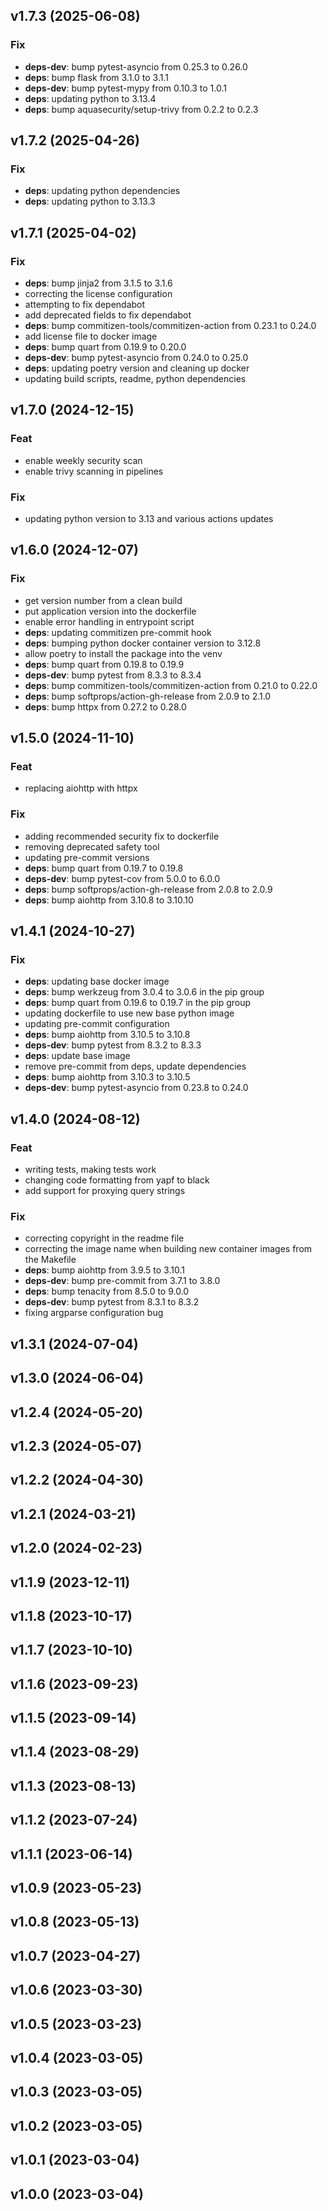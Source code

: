 ## v1.7.3 (2025-06-08)

### Fix

- **deps-dev**: bump pytest-asyncio from 0.25.3 to 0.26.0
- **deps**: bump flask from 3.1.0 to 3.1.1
- **deps-dev**: bump pytest-mypy from 0.10.3 to 1.0.1
- **deps**: updating python to 3.13.4
- **deps**: bump aquasecurity/setup-trivy from 0.2.2 to 0.2.3

## v1.7.2 (2025-04-26)

### Fix

- **deps**: updating python dependencies
- **deps**: updating python to 3.13.3

## v1.7.1 (2025-04-02)

### Fix

- **deps**: bump jinja2 from 3.1.5 to 3.1.6
- correcting the license configuration
- attempting to fix dependabot
- add deprecated fields to fix dependabot
- **deps**: bump commitizen-tools/commitizen-action from 0.23.1 to 0.24.0
- add license file to docker image
- **deps**: bump quart from 0.19.9 to 0.20.0
- **deps-dev**: bump pytest-asyncio from 0.24.0 to 0.25.0
- **deps**: updating poetry version and cleaning up docker
- updating build scripts, readme, python dependencies

## v1.7.0 (2024-12-15)

### Feat

- enable weekly security scan
- enable trivy scanning in pipelines

### Fix

- updating python version to 3.13 and various actions updates

## v1.6.0 (2024-12-07)

### Fix

- get version number from a clean build
- put application version into the dockerfile
- enable error handling in entrypoint script
- **deps**: updating commitizen pre-commit hook
- **deps**: bumping python docker container version to 3.12.8
- allow poetry to install the package into the venv
- **deps**: bump quart from 0.19.8 to 0.19.9
- **deps-dev**: bump pytest from 8.3.3 to 8.3.4
- **deps**: bump commitizen-tools/commitizen-action from 0.21.0 to 0.22.0
- **deps**: bump softprops/action-gh-release from 2.0.9 to 2.1.0
- **deps**: bump httpx from 0.27.2 to 0.28.0

## v1.5.0 (2024-11-10)

### Feat

- replacing aiohttp with httpx

### Fix

- adding recommended security fix to dockerfile
- removing deprecated safety tool
- updating pre-commit versions
- **deps**: bump quart from 0.19.7 to 0.19.8
- **deps-dev**: bump pytest-cov from 5.0.0 to 6.0.0
- **deps**: bump softprops/action-gh-release from 2.0.8 to 2.0.9
- **deps**: bump aiohttp from 3.10.8 to 3.10.10

## v1.4.1 (2024-10-27)

### Fix

- **deps**: updating base docker image
- **deps**: bump werkzeug from 3.0.4 to 3.0.6 in the pip group
- **deps**: bump quart from 0.19.6 to 0.19.7 in the pip group
- updating dockerfile to use new base python image
- updating pre-commit configuration
- **deps**: bump aiohttp from 3.10.5 to 3.10.8
- **deps-dev**: bump pytest from 8.3.2 to 8.3.3
- **deps**: update base image
- remove pre-commit from deps, update dependencies
- **deps**: bump aiohttp from 3.10.3 to 3.10.5
- **deps-dev**: bump pytest-asyncio from 0.23.8 to 0.24.0

## v1.4.0 (2024-08-12)

### Feat

- writing tests, making tests work
- changing code formatting from yapf to black
- add support for proxying query strings

### Fix

- correcting copyright in the readme file
- correcting the image name when building new container images from the Makefile
- **deps**: bump aiohttp from 3.9.5 to 3.10.1
- **deps-dev**: bump pre-commit from 3.7.1 to 3.8.0
- **deps**: bump tenacity from 8.5.0 to 9.0.0
- **deps-dev**: bump pytest from 8.3.1 to 8.3.2
- fixing argparse configuration bug

## v1.3.1 (2024-07-04)

## v1.3.0 (2024-06-04)

## v1.2.4 (2024-05-20)

## v1.2.3 (2024-05-07)

## v1.2.2 (2024-04-30)

## v1.2.1 (2024-03-21)

## v1.2.0 (2024-02-23)

## v1.1.9 (2023-12-11)

## v1.1.8 (2023-10-17)

## v1.1.7 (2023-10-10)

## v1.1.6 (2023-09-23)

## v1.1.5 (2023-09-14)

## v1.1.4 (2023-08-29)

## v1.1.3 (2023-08-13)

## v1.1.2 (2023-07-24)

## v1.1.1 (2023-06-14)

## v1.0.9 (2023-05-23)

## v1.0.8 (2023-05-13)

## v1.0.7 (2023-04-27)

## v1.0.6 (2023-03-30)

## v1.0.5 (2023-03-23)

## v1.0.4 (2023-03-05)

## v1.0.3 (2023-03-05)

## v1.0.2 (2023-03-05)

## v1.0.1 (2023-03-04)

## v1.0.0 (2023-03-04)
